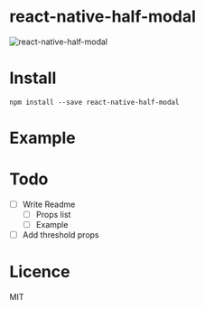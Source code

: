 # react-native-half-modal
![react-native-half-modal](https://github.com/nikke1925/react-native-half-modal/blob/master/half-modal.gif)

# Install

```
npm install --save react-native-half-modal
```

# Example


# Todo
- [ ] Write Readme
  - [ ] Props list
  - [ ] Example
- [ ] Add threshold props

# Licence
MIT
